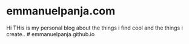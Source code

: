 # emmanuelpanja.com

Hi THis is my personal blog about the things i find cool and the things i create..
#   e m m a n u e l p a n j a . g i t h u b . i o  
 